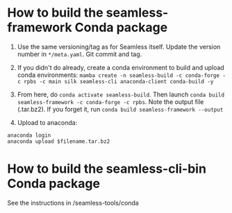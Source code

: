How to build the seamless-framework Conda package
=================================================

1. Use the same versioning/tag as for Seamless itself. Update the version number in `*/meta.yaml`. Git commit and tag. 

2. If you didn't do already, create a conda environment to build and upload conda environments: `mamba create -n seamless-build -c conda-forge -c rpbs -c main silk seamless-cli anaconda-client conda-build -y`

3. From here, do `conda activate seamless-build`. Then launch `conda build seamless-framework -c conda-forge -c rpbs`. Note the output file (.tar.bz2).
If you forget it, run `conda build seamless-framework --output`

3. Upload to anaconda:
```
anaconda login
anaconda upload $filename.tar.bz2
```

How to build the seamless-cli-bin Conda package
=================================================

See the instructions in /seamless-tools/conda
